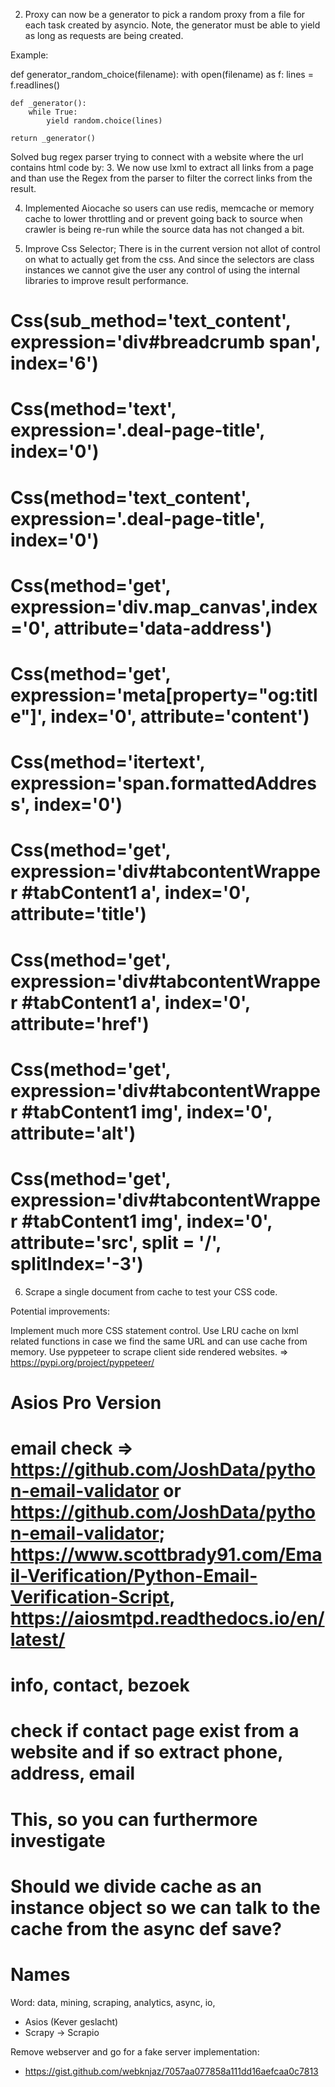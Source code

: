 
2. Proxy can now be a generator to pick a random proxy from a file for each task created by asyncio. Note, the generator must be able to yield as long as requests are being created.

Example:

def generator_random_choice(filename):
    with open(filename) as f:
        lines = f.readlines()

    def _generator():
        while True:
            yield random.choice(lines)

    return _generator()

Solved bug regex parser trying to connect with a website where the url contains html code by:
3. We now use lxml to extract all links from a page and than use the Regex from the parser to filter the correct links from the result.

4. Implemented Aiocache so users can use redis, memcache or memory cache to lower throttling and or prevent going back to source when crawler is being re-run while the source data has not changed a bit.

5. Improve Css Selector; There is in the current version not allot of control on what to actually get from the css. And since the selectors are class instances we cannot give the user any control of using the internal libraries to improve result performance.

# Css(sub_method='text_content', expression='div#breadcrumb span', index='6')
# Css(method='text', expression='.deal-page-title', index='0')
# Css(method='text_content', expression='.deal-page-title', index='0')
# Css(method='get', expression='div.map_canvas',index='0', attribute='data-address')
# Css(method='get', expression='meta[property="og:title"]', index='0', attribute='content')
# Css(method='itertext', expression='span.formattedAddress', index='0')
# Css(method='get', expression='div#tabcontentWrapper #tabContent1 a', index='0', attribute='title')
# Css(method='get', expression='div#tabcontentWrapper #tabContent1 a', index='0', attribute='href')
# Css(method='get', expression='div#tabcontentWrapper #tabContent1 img', index='0', attribute='alt')
# Css(method='get', expression='div#tabcontentWrapper #tabContent1 img', index='0', attribute='src', split = '/', splitIndex='-3')

6. Scrape a single document from cache to test your CSS code.

Potential improvements:

Implement much more CSS statement control.
Use LRU cache on lxml related functions in case we find the same URL and can use cache from memory.
Use pyppeteer to scrape client side rendered websites. => https://pypi.org/project/pyppeteer/



# Asios Pro Version

# email check => https://github.com/JoshData/python-email-validator or https://github.com/JoshData/python-email-validator; https://www.scottbrady91.com/Email-Verification/Python-Email-Verification-Script, https://aiosmtpd.readthedocs.io/en/latest/
# info, contact, bezoek
# check if contact page exist from a website and if so extract phone, address, email
# This, so you can furthermore investigate 
# Should we divide cache as an instance object so we can talk to the cache from the async def save?

# Names

Word: data, mining, scraping, analytics, async, io, 

* Asios (Kever geslacht)
* Scrapy -> Scrapio





Remove webserver and go for a fake server implementation:
- https://gist.github.com/webknjaz/7057aa077858a111dd16aefcaa0c7813
